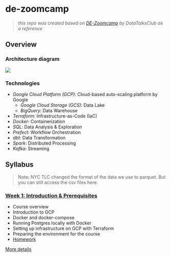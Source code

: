 # de-zoomcamp
> *this repo was created based on [DE-Zoomcamp](https://github.com/DataTalksClub/data-engineering-zoomcamp) by DataTalksClub as a reference*

## Overview
### Architecture diagram
<img src="https://raw.githubusercontent.com/DataTalksClub/data-engineering-zoomcamp/main/images/architecture/arch_2.png"/>

### Technologies
* *Google Cloud Platform (GCP)*: Cloud-based auto-scaling platform by Google
  * *Google Cloud Storage (GCS)*: Data Lake
  * *BigQuery*: Data Warehouse
* *Terraform*: Infrastructure-as-Code (IaC)
* *Docker*: Containerization
* *SQL*: Data Analysis & Exploration
* *Prefect*: Workflow Orchestration
* *dbt*: Data Transformation
* *Spark*: Distributed Processing
* *Kafka*: Streaming

## Syllabus
   > Note: NYC TLC changed the format of the data we use to parquet. But you can still access the csv files here.

### [Week 1: Introduction & Prerequisites](week_1_basics_n_setup/)

* Course overview
* Introduction to GCP
* Docker and docker-compose
* Running Postgres locally with Docker
* Setting up infrastructure on GCP with Terraform
* Preparing the environment for the course
* [Homework](homework/week_1/)

[More details](week_1_basics_n_setup/)
